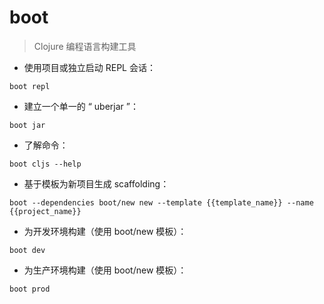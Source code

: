 # boot

> Clojure 编程语言构建工具

- 使用项目或独立启动 REPL 会话：

`boot repl`

- 建立一个单一的 “ uberjar ”：

`boot jar`

- 了解命令：

`boot cljs --help`

- 基于模板为新项目生成 scaffolding：

`boot --dependencies boot/new new --template {{template_name}} --name {{project_name}}`

- 为开发环境构建（使用 boot/new 模板）：

`boot dev`

- 为生产环境构建（使用 boot/new 模板）：

`boot prod`

[#]: contributors: ([潘潘]，[Datura stramonium L.])
